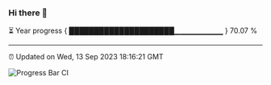 ### Hi there 👋

⏳ Year progress { █████████████████████▁▁▁▁▁▁▁▁▁ } 70.07 %

---

⏰ Updated on Wed, 13 Sep 2023 18:16:21 GMT

![Progress Bar CI](https://github.com/liununu/liununu/workflows/Progress%20Bar%20CI/badge.svg)
